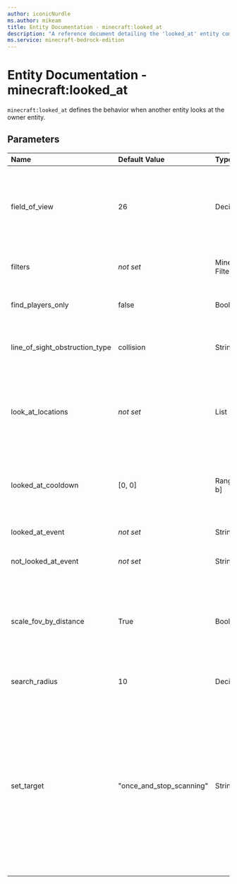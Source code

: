 ```yaml
---
author: iconicNurdle
ms.author: mikeam
title: Entity Documentation - minecraft:looked_at
description: "A reference document detailing the 'looked_at' entity component"
ms.service: minecraft-bedrock-edition
---
```


# Entity Documentation - minecraft:looked_at

`minecraft:looked_at` defines the behavior when another entity looks at the owner entity.

## Parameters

|Name |Default Value  |Type  |Description  |
|:----------|:----------|:----------|:----------|
| field_of_view | 26 | Decimal | Defines, in degrees, the width of the field of view for entities looking at the owner entity. If `"scale_fov_by_distance"` is set to `true`, then this value corresponds to the field of view at a distance of one block between the entities. |
| filters | *not set*| Minecraft Filter | Defines which entities are considered when searching for entities looking at the owner entity. |
| find_players_only | false | Boolean | Limits the search to only the nearest Player that meets the specified "filters" rather than all nearby entities. |
| line_of_sight_obstruction_type | collision | String | Defines the type of block shape used to check for line of sight obstructions. Valid values: "outline", "collision", "collision_for_camera". |
|look_at_locations | *not set* | List | A list of locations on the owner entity towards which line of sight checks are performed. At least one location must be unobstructed for the entity to be considered as looked at. Valid values: "head", "body", "feet". |
| looked_at_cooldown| [0, 0]| Range [a, b] | Specifies the range for the random number of seconds that must pass before the owner entity can check again for entities looking at it, after detecting an entity looking at it. |
| looked_at_event | *not set* | String | Defines the event to trigger when an entity is detected looking at the owner entity. |
| not_looked_at_event | *not set* | String | Defines the event to trigger when no entity is found looking at the owner entity. |
| scale_fov_by_distance | True | Boolean | When true, the field of view narrows as the distance between the owner entity and the entity looking at it increases. This ensures that the width of the view cone remains somewhat constant towards the owner entity position, regardless of distance. |
| search_radius | 10| Decimal | Maximum distance the owner entity will search for entities looking at it. |
| set_target | "once_and_stop_scanning" | String | Defines if and how the owner entity will set entities that are looking at it as its combat targets. <br>Valid values: <br>"never", looking entities are never set as targets, but events are emitted. <br>"once_and_stop_scanning", the first detected looking entity is set as target. Scanning and event emission is suspended if and until the owner entity has a target. <br> "once_and_keep_scanning", the first detected looking entity is set as target. Scanning and event emission continues. |


